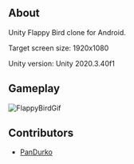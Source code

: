 ## About 

Unity Flappy Bird clone for Android.

Target screen size: 1920x1080

Unity version: Unity 2020.3.40f1

## Gameplay

![FlappyBirdGif](https://user-images.githubusercontent.com/109143738/196283917-1041270a-6914-44b2-afb5-a103a992462b.gif)

## Contributors

- [PanDurko](https://github.com/PanDurko)
